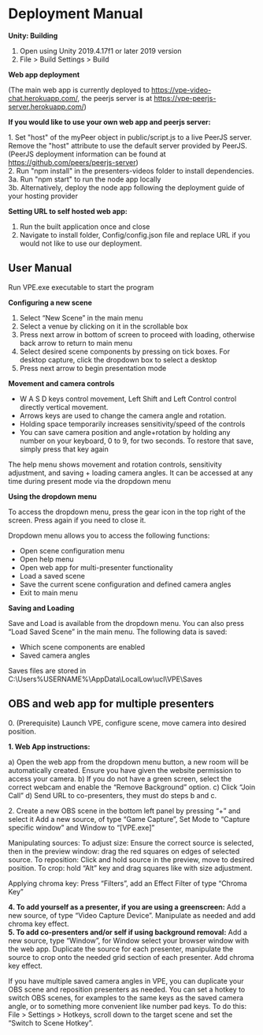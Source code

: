 # Deployment Manual

**Unity: Building**
1. Open using Unity 2019.4.17f1 or later 2019 version
2. File > Build Settings > Build

**Web app deployment**

(The main web app is currently deployed to https://vpe-video-chat.herokuapp.com/, the peerjs server is at https://vpe-peerjs-server.herokuapp.com/)

**If you would like to use your own web app and peerjs server:**

1\. Set "host" of the myPeer object in public/script.js to a live PeerJS server. Remove the "host" attribute to use the default server provided by PeerJS. (PeerJS deployment information can be found at https://github.com/peers/peerjs-server)  
2\. Run "npm install" in the presenters-videos folder to install dependencies.   
3a\. Run "npm start" to run the node app locally  
3b\. Alternatively, deploy the node app following the deployment guide of your hosting provider

**Setting URL to self hosted web app:**
1. Run the built application once and close
2. Navigate to install folder, Config/config.json file and replace URL if you would not like to use our deployment.

## User Manual

Run VPE.exe executable to start the program

**Configuring a new scene**
1. Select “New Scene” in the main menu
2. Select a venue by clicking on it in the scrollable box
3. Press next arrow in bottom of screen to proceed with loading, otherwise back arrow to return to main menu
4. Select desired scene components by pressing on tick boxes. For desktop capture, click the dropdown box to select a desktop
5. Press next arrow to begin presentation mode

**Movement and camera controls**
- W A S D keys control movement, Left Shift and Left Control control directly vertical movement.
- Arrows keys are used to change the camera angle and rotation.
- Holding space temporarily increases sensitivity/speed of the controls
- You can save camera position and angle+rotation by holding any number on your keyboard, 0 to 9, for two seconds. To restore that save, simply press that key again

The help menu shows movement and rotation controls, sensitivity adjustment, and saving + loading camera angles. It can be accessed at any time during present mode via the dropdown menu

**Using the dropdown menu**

To access the dropdown menu, press the gear icon in the top right of the screen. Press again if you need to close it.

Dropdown menu allows you to access the following functions:
- Open scene configuration menu
- Open help menu
- Open web app for multi-presenter functionality
- Load a saved scene
- Save the current scene configuration and defined camera angles
- Exit to main menu

**Saving and Loading**

Save and Load is available from the dropdown menu. You can also press “Load Saved Scene” in the main menu.
The following data is saved:
- Which scene components are enabled
- Saved camera angles

Saves files are stored in C:\Users\%USERNAME%\AppData\LocalLow\ucl\VPE\Saves


## OBS and web app for multiple presenters

0\. (Prerequisite) Launch VPE, configure scene, move camera into desired position.

**1. Web App instructions:**

a) Open the web app from the dropdown menu button, a new room will be automatically created. Ensure you have given the website permission to access your camera.
b) If you do not have a green screen, select the correct webcam and enable the “Remove Background” option.
c) Click “Join Call”
d) Send URL to co-presenters, they must do steps b and c.

2\. Create a new OBS scene in the bottom left panel by pressing “+” and select it
Add a new source, of type “Game Capture”, Set Mode to “Capture specific window” and Window to “[VPE.exe]”

Manipulating sources:
To adjust size: Ensure the correct source is selected, then in the preview window: drag the red squares on edges of selected source.
To reposition: Click and hold source in the preview, move to desired position.
To crop: hold “Alt” key and drag squares like with size adjustment.

Applying chroma key:
Press “Filters”, add an Effect Filter of type “Chroma Key”

**4\. To add yourself as a presenter, if you are using a greenscreen:** Add a new source, of type “Video Capture Device”. Manipulate as needed and add chroma key effect.  
**5\. To add co-presenters and/or self if using background removal:** Add a new source, type “Window”, for Window select your browser window with the web app. Duplicate the source for each presenter, manipulate the source to crop onto the needed grid section of each presenter. Add chroma key effect.

If you have multiple saved camera angles in VPE, you can duplicate your OBS scene and reposition presenters as needed. You can set a hotkey to switch OBS scenes, for examples to the same keys as the saved camera angle, or to something more convenient like number pad keys. To do this: File > Settings > Hotkeys, scroll down to the target scene and set the “Switch to Scene Hotkey”.
